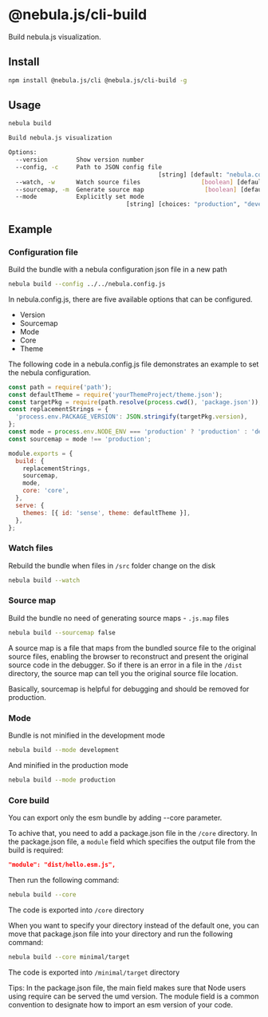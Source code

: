 # @nebula.js/cli-build

Build nebula.js visualization.

## Install

```sh
npm install @nebula.js/cli @nebula.js/cli-build -g
```

## Usage

```sh
nebula build

Build nebula.js visualization

Options:
  --version        Show version number                                 [boolean]
  --config, -c     Path to JSON config file
                                          [string] [default: "nebula.config.js"]
  --watch, -w      Watch source files                 [boolean] [default: false]
  --sourcemap, -m  Generate source map                 [boolean] [default: true]
  --mode           Explicitly set mode
                                 [string] [choices: "production", "development"]
```

## Example

### Configuration file

Build the bundle with a nebula configuration json file in a new path

```sh
nebula build --config ../../nebula.config.js
```

In nebula.config.js, there are five available options that can be configured.

- Version
- Sourcemap
- Mode
- Core
- Theme

The following code in a nebula.config.js file demonstrates an example to set the nebula configuration.

```js
const path = require('path');
const defaultTheme = require('yourThemeProject/theme.json');
const targetPkg = require(path.resolve(process.cwd(), 'package.json'));
const replacementStrings = {
  'process.env.PACKAGE_VERSION': JSON.stringify(targetPkg.version),
};
const mode = process.env.NODE_ENV === 'production' ? 'production' : 'development';
const sourcemap = mode !== 'production';

module.exports = {
  build: {
    replacementStrings,
    sourcemap,
    mode,
    core: 'core',
  },
  serve: {
    themes: [{ id: 'sense', theme: defaultTheme }],
  },
};
```

### Watch files

Rebuild the bundle when files in `/src` folder change on the disk

```sh
nebula build --watch
```

### Source map

Build the bundle no need of generating source maps - `.js.map` files

```sh
nebula build --sourcemap false
```

A source map is a file that maps from the bundled source file to the original
source files, enabling the browser to reconstruct and present the original source
code in the debugger. So if there is an error in a file in the `/dist` directory,
the source map can tell you the original source file location.

Basically, sourcemap is helpful for debugging and should be removed for production.

### Mode

Bundle is not minified in the development mode

```sh
nebula build --mode development
```

And minified in the production mode

```sh
nebula build --mode production
```

### Core build

You can export only the esm bundle by adding --core parameter.

To achive that, you need to add a package.json file in the `/core` directory.
In the package.json file, a `module` field which specifies the output file
from the build is required:

```json
"module": "dist/hello.esm.js",
```

Then run the following command:

```sh
nebula build --core
```

The code is exported into `/core` directory

When you want to specify your directory instead of the default one, you can move
that package.json file into your directory and run the following command:

```sh
nebula build --core minimal/target
```

The code is exported into `/minimal/target` directory

Tips:
In the package.json file, the main field makes sure that Node users using require
can be served the umd version. The module field is a common convention to designate
how to import an esm version of your code.
